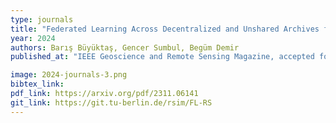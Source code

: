 ```yaml
---
type: journals
title: "Federated Learning Across Decentralized and Unshared Archives for Remote Sensing Image Classification"
year: 2024
authors: Barış Büyüktaş, Gencer Sumbul, Begüm Demir
published_at: "IEEE Geoscience and Remote Sensing Magazine, accepted for publication, 2024"

image: 2024-journals-3.png
bibtex_link:
pdf_link: https://arxiv.org/pdf/2311.06141
git_link: https://git.tu-berlin.de/rsim/FL-RS
---
```


